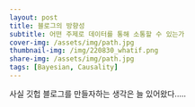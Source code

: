 ```yaml
---
layout: post
title: 블로그의 방향성
subtitle: 어떤 주제로 데이터를 통해 소통할 수 있는가
cover-img: /assets/img/path.jpg
thumbnail-img: /img/220830_whatif.png
share-img: /assets/img/path.jpg
tags: [Bayesian, Causality]
---
```


사실 깃헙 블로그를 만들자하는 생각은 늘 있어왔다.....




